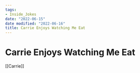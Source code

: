 ```yaml
---
tags:
- Inside_Jokes
date: "2022-06-15"
date modified: "2022-06-16"
title: Carrie Enjoys Watching Me Eat
---
```


# Carrie Enjoys Watching Me Eat
[[Carrie]]
